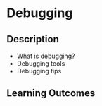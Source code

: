 # Debugging

## Description

- What is debugging?
- Debugging tools
- Debugging tips

## Learning Outcomes